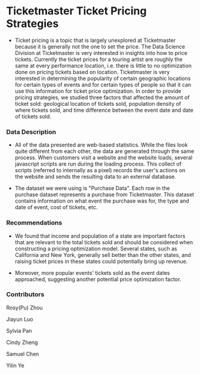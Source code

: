 # Ticketmaster Ticket Pricing Strategies

* Ticket pricing is a topic that is largely unexplored at Ticketmaster because it is generally not the one to set the price. The Data Science Division at Ticketmaster is very interested in insights into how to price tickets. Currently the ticket prices for a touring artist are roughly the same at every performance location, i.e. there is little to no optimization done on pricing tickets based on location. Ticketmaster is very interested in determining the popularity of certain geographic locations for certain types of events and for certain types of people so that it can use this information for ticket price optimization. In order to provide pricing strategies, we studied three factors that affected the amount of ticket sold: geological location of tickets sold, population density of where tickets sold, and time difference between the event date and date of tickets sold.
 

### Data Description

* All of the data presented are web-based statistics. While the files look quite different from each other, the data are generated through the same process. When customers visit a website and the website loads, several javascript scripts are run during the loading process. This collect of scripts (referred to internally as a pixel) records the user's actions on the website and sends the resulting data to an external database. 
 
* The dataset we were using is "Purchase Data". Each row in the purchase dataset represents a purchase from Ticketmaster. This dataset contains information on what event the purchase was for, the type and date of event, cost of tickets, etc. 

### Recommendations

* We found that income and population of a state are important factors that are relevant to the total tickets sold and should be considered when constructing a pricing optimization model. Several states, such as California and New York, generally sell better than the other states, and raising ticket prices in these states could potentially bring up revenue.

* Moreover, more popular events' tickets sold as the event dates approached, suggesting another potential price optimization factor.


### Contributors

Rosy(Pu) Zhou

Jiayun Luo

Sylvia Pan

Cindy Zheng 

Samuel Chen

Yilin Ye
